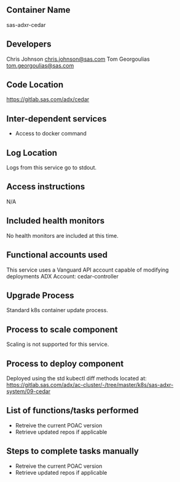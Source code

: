 ## Container Name ##
sas-adxr-cedar

## Developers ##
Chris Johnson <chris.johnson@sas.com>
Tom Georgoulias <tom.georgoulias@sas.com>

## Code Location ##
https://gitlab.sas.com/adx/cedar

## Inter-dependent services ##
* Access to docker command

## Log Location ##
Logs from this service go to stdout.

## Access instructions ##
N/A

## Included health monitors ##
No health monitors are included at this time.

## Functional accounts used ##
This service uses a Vanguard API account capable of modifying deployments
ADX Account: cedar-controller

## Upgrade Process ##
Standard k8s container update process.

## Process to scale component ##
Scaling is not supported for this service.

## Process to deploy component ##
Deployed using the std kubectl diff methods located at:
https://gitlab.sas.com/adx/ac-cluster/-/tree/master/k8s/sas-adxr-system/09-cedar


## List of functions/tasks performed ##
* Retreive the current POAC version 
* Retrieve updated repos if applicable 

## Steps to complete tasks manually ##
* Retreive the current POAC version
* Retrieve updated repos if applicable

